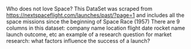 Who does not love Space?
This DataSet was scraped from https://nextspaceflight.com/launches/past/?page=1 and includes all the space missions since the beginning of Space Race (1957)
There are 9 columns in this dataset: company name location flight date rocket name launch outcome, etc
an example of a research question for market research: what factors influence the success of a launch?
